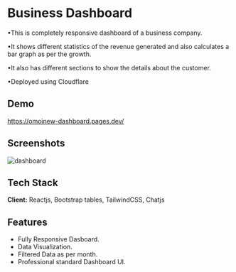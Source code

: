 
# Business Dashboard

•This is completely responsive dashboard of a business company.

•It shows different statistics of the revenue generated and also calculates a bar graph as per the growth.

•It also has different sections to show the details about the customer.

•Deployed using Cloudflare


## Demo

https://omoinew-dashboard.pages.dev/


## Screenshots

![dashboard](https://github.com/Shubhodeep100/Threads_App/assets/96099026/e07ccd7c-f67d-432c-b5e7-c62c36661ad1)


## Tech Stack

**Client:** Reactjs, Bootstrap tables, TailwindCSS, Chatjs  


## Features

- Fully Responsive Dasboard.
- Data Visualization.
- Filtered Data as per month.
- Professional standard Dashboard UI.

